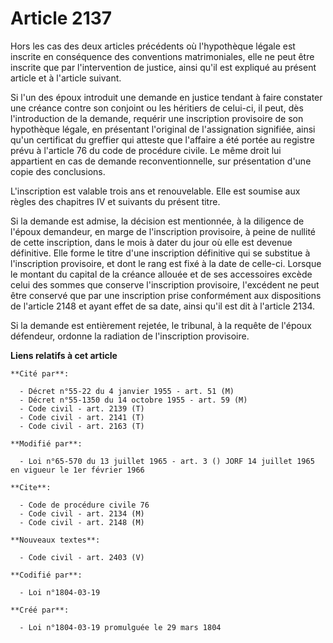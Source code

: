 # Article 2137

Hors les cas des deux articles précédents où l'hypothèque légale est inscrite en conséquence des conventions matrimoniales,
elle ne peut être inscrite que par l'intervention de justice, ainsi qu'il est expliqué au présent article et à l'article
suivant.

Si l'un des époux introduit une demande en justice tendant à faire constater une créance contre son conjoint ou les héritiers
de celui-ci, il peut, dès l'introduction de la demande, requérir une inscription provisoire de son hypothèque légale, en
présentant l'original de l'assignation signifiée, ainsi qu'un certificat du greffier qui atteste que l'affaire a été portée
au registre prévu à l'article 76 du code de procédure civile. Le même droit lui appartient en cas de demande
reconventionnelle, sur présentation d'une copie des conclusions.

L'inscription est valable trois ans et renouvelable. Elle est soumise aux règles des chapitres IV et suivants du présent
titre.

Si la demande est admise, la décision est mentionnée, à la diligence de l'époux demandeur, en marge de l'inscription
provisoire, à peine de nullité de cette inscription, dans le mois à dater du jour où elle est devenue définitive. Elle forme
le titre d'une inscription définitive qui se substitue à l'inscription provisoire, et dont le rang est fixé à la date de
celle-ci. Lorsque le montant du capital de la créance allouée et de ses accessoires excède celui des sommes que conserve
l'inscription provisoire, l'excédent ne peut être conservé que par une inscription prise conformément aux dispositions de
l'article 2148 et ayant effet de sa date, ainsi qu'il est dit à l'article 2134.

Si la demande est entièrement rejetée, le tribunal, à la requête de l'époux défendeur, ordonne la radiation de l'inscription
provisoire.

**Liens relatifs à cet article**

	**Cité par**:

	  - Décret n°55-22 du 4 janvier 1955 - art. 51 (M)
	  - Décret n°55-1350 du 14 octobre 1955 - art. 59 (M)
	  - Code civil - art. 2139 (T)
	  - Code civil - art. 2141 (T)
	  - Code civil - art. 2163 (T)

	**Modifié par**:

	  - Loi n°65-570 du 13 juillet 1965 - art. 3 () JORF 14 juillet 1965 en vigueur le 1er février 1966

	**Cite**:

	  - Code de procédure civile 76
	  - Code civil - art. 2134 (M)
	  - Code civil - art. 2148 (M)

	**Nouveaux textes**:

	  - Code civil - art. 2403 (V)

	**Codifié par**:

	  - Loi n°1804-03-19

	**Créé par**:

	  - Loi n°1804-03-19 promulguée le 29 mars 1804
